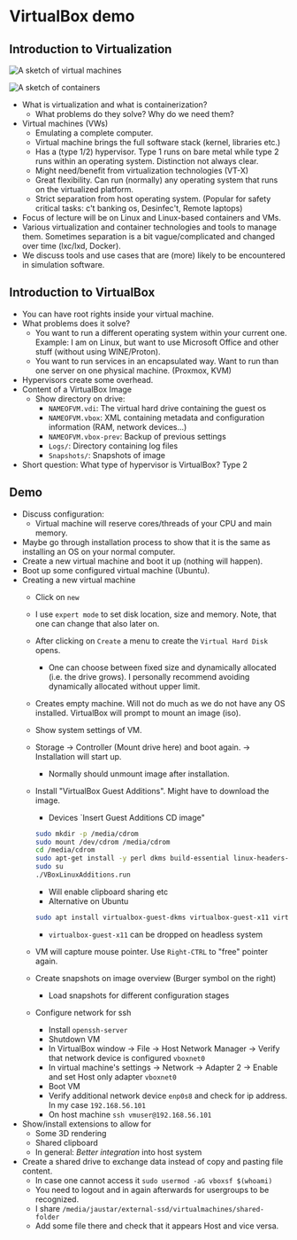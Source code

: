 # VirtualBox demo

## Introduction to Virtualization

![A sketch of virtual machines](./material/figs/virtualmachine-sketch.png)

![A sketch of containers](./material/figs/container-sketch.png)

- What is virtualization and what is containerization?
    - What problems do they solve? Why do we need them?
- Virtual machines (VWs)
    - Emulating a complete computer.
    - Virtual machine brings the full software stack (kernel, libraries etc.)
    - Has a (type 1/2) hypervisor. Type 1 runs on bare metal while type 2 runs within an operating system. Distinction not always clear.
    - Might need/benefit from virtualization technologies (VT-X)
    - Great flexibility. Can run (normally) any operating system that runs on the virtualized platform.
    - Strict separation from host operating system. (Popular for safety critical tasks: c't banking os, Desinfec't, Remote laptops)
- Focus of lecture will be on Linux and Linux-based containers and VMs.
- Various virtualization and container technologies and tools to manage them. Sometimes separation is a bit vague/complicated and changed over time (lxc/lxd, Docker).
- We discuss tools and use cases that are (more) likely to be encountered in simulation software.

## Introduction to VirtualBox

- You can have root rights inside your virtual machine.
- What problems does it solve?
    - You want to run a different operating system within your current one. Example: I am on Linux, but want to use Microsoft Office and other stuff (without using WINE/Proton).
    - You want to run services in an encapsulated way. Want to run than one server on one physical machine. (Proxmox, KVM)
- Hypervisors create some overhead.
- Content of a VirtualBox Image
    - Show directory on drive:
        - `NAMEOFVM.vdi`: The virtual hard drive containing the guest os
        - `NAMEOFVM.vbox`: XML containing metadata and configuration information (RAM, network devices...)
        - `NAMEOFVM.vbox-prev`: Backup of previous settings
        - `Logs/`: Directory containing log files
        - `Snapshots/`: Snapshots of image
- Short question: What type of hypervisor is VirtualBox? Type 2

## Demo

- Discuss configuration:
    - Virtual machine will reserve cores/threads of your CPU and main memory.
- Maybe go through installation process to show that it is the same as installing an OS on your normal computer.
- Create a new virtual machine and boot it up (nothing will happen).
- Boot up some configured virtual machine (Ubuntu).
- Creating a new virtual machine
    - Click on `new`
    - I use `expert mode` to set disk location, size and memory. Note, that one can change that also later on.
    - After clicking on `Create` a menu to create the `Virtual Hard Disk` opens.
        - One can choose between fixed size and dynamically allocated (i.e. the drive grows). I personally recommend avoiding dynamically allocated without upper limit.
    - Creates empty machine. Will not do much as we do not have any OS installed. VirtualBox will prompt to mount an image (iso).
    - Show system settings of VM.
    - Storage -> Controller (Mount drive here) and boot again. -> Installation will start up.
        - Normally should unmount image after installation.
    - Install "VirtualBox Guest Additions". Might have to download the image.
        - Devices `Insert Guest Additions CD image"

        ```bash
        sudo mkdir -p /media/cdrom
        sudo mount /dev/cdrom /media/cdrom
        cd /media/cdrom
        sudo apt-get install -y perl dkms build-essential linux-headers-generic linux-headers-$(uname -r)
        sudo su
        ./VBoxLinuxAdditions.run
        ```

        - Will enable clipboard sharing etc
        - Alternative on Ubuntu

        ```bash
        sudo apt install virtualbox-guest-dkms virtualbox-guest-x11 virtualbox-guest-utils
        ```

        - `virtualbox-guest-x11` can be dropped on headless system
    - VM will capture mouse pointer. Use `Right-CTRL` to "free" pointer again.
    - Create snapshots on image overview (Burger symbol on the right)
        - Load snapshots for different configuration stages
    - Configure network for ssh
        - Install `openssh-server`
        - Shutdown VM
        - In VirtualBox window -> File -> Host Network Manager -> Verify that network device is configured `vboxnet0`
        - In virtual machine's settings -> Network -> Adapter 2 -> Enable and set Host only adapter `vboxnet0`
        - Boot VM
        - Verify additional network device `enp0s8` and check for ip address. In my case `192.168.56.101`
        - On host machine `ssh vmuser@192.168.56.101`
- Show/install extensions to allow for
    - Some 3D rendering
    - Shared clipboard
    - In general: *Better integration* into host system
- Create a shared drive to exchange data instead of copy and pasting file content.
    - In case one cannot access it `sudo usermod -aG vboxsf $(whoami)`
    - You need to logout and in again afterwards for usergroups to be recognized.
    - I share `/media/jaustar/external-ssd/virtualmachines/shared-folder`
    - Add some file there and check that it appears Host and vice versa.
